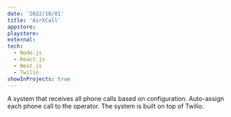 ```yaml
---
date: '2022/10/01'
title: 'AirXCall'
appstore: 
playstore: 
external: 
tech:
  - Node.js
  - React.js
  - Next.js
  - Twilio
showInProjects: true
---
```


A system that receives all phone calls based on configuration. Auto-assign each phone call to the operator. The system is built on top of Twilio.
